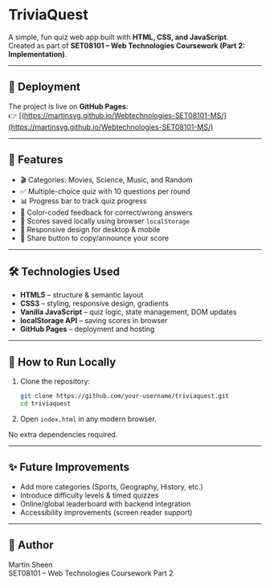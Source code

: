 # TriviaQuest

A simple, fun quiz web app built with **HTML, CSS, and JavaScript**.  
Created as part of **SET08101 – Web Technologies Coursework (Part 2: Implementation)**.  

---

## 🚀 Deployment
The project is live on **GitHub Pages**:  
👉 [(https://martinsvg.github.io/Webtechnologies-SET08101-MS/](https://martinsvg.github.io/Webtechnologies-SET08101-MS/)

---

## 📂 Features
- 🎬 Categories: Movies, Science, Music, and Random  
- ✅ Multiple-choice quiz with 10 questions per round  
- 📊 Progress bar to track quiz progress  
- 🎨 Color-coded feedback for correct/wrong answers  
- 💾 Scores saved locally using browser `localStorage`  
- 📱 Responsive design for desktop & mobile  
- 🔗 Share button to copy/announce your score  

---

## 🛠️ Technologies Used
- **HTML5** – structure & semantic layout  
- **CSS3** – styling, responsive design, gradients  
- **Vanilla JavaScript** – quiz logic, state management, DOM updates  
- **localStorage API** – saving scores in browser  
- **GitHub Pages** – deployment and hosting  

---

## 📖 How to Run Locally
1. Clone the repository:  
   ```bash
   git clone https://github.com/your-username/triviaquest.git
   cd triviaquest
   ```
2. Open `index.html` in any modern browser.  

No extra dependencies required.  

---

## ✨ Future Improvements
- Add more categories (Sports, Geography, History, etc.)  
- Introduce difficulty levels & timed quizzes  
- Online/global leaderboard with backend integration  
- Accessibility improvements (screen reader support)  

---

## 👤 Author
Martin Sheen  
SET08101 – Web Technologies Coursework  Part 2
